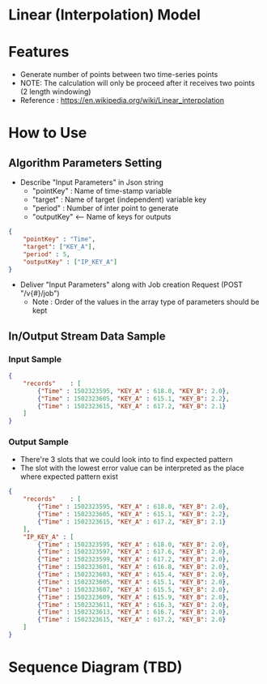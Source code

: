 # Linear (Interpolation) Model

# Features
+ Generate number of points between two time-series points
+ NOTE: The calculation will only be proceed after it receives two points (2 length windowing) 
+ Reference : https://en.wikipedia.org/wiki/Linear_interpolation

# How to Use 
## Algorithm Parameters Setting
+ Describe "Input Parameters" in Json string
  + "pointKey" : Name of time-stamp variable
  + "target" : Name of target (independent) variable key
  + "period" : Number of inter point to generate
  + "outputKey" <-- Name of keys for outputs 
 
```json
{
    "pointKey" : "Time",
    "target": ["KEY_A"],    
    "period" : 5,
    "outputKey" : ["IP_KEY_A"]
}
```

+ Deliver "Input Parameters" along with Job creation Request (POST "/v{#}/job")
  + Note : Order of the values in the array type of parameters should be kept

## In/Output Stream Data Sample
### Input Sample
```json
{
    "records"    : [
        {"Time" : 1502323595, "KEY_A" : 618.0, "KEY_B": 2.0},
        {"Time" : 1502323605, "KEY_A" : 615.1, "KEY_B": 2.2},
        {"Time" : 1502323615, "KEY_A" : 617.2, "KEY_B": 2.1}
    ]
}
```
### Output Sample
 - There're 3 slots that we could look into to find expected pattern
 - The slot with the lowest error value can be interpreted as the place where expected pattern exist 
```json
{
    "records"    : [
        {"Time" : 1502323595, "KEY_A" : 618.0, "KEY_B": 2.0},
        {"Time" : 1502323605, "KEY_A" : 615.1, "KEY_B": 2.2},
        {"Time" : 1502323615, "KEY_A" : 617.2, "KEY_B": 2.1}
    ],
    "IP_KEY_A" : [
        {"Time" : 1502323595, "KEY_A" : 618.0, "KEY_B": 2.0},
        {"Time" : 1502323597, "KEY_A" : 617.6, "KEY_B": 2.0},
        {"Time" : 1502323599, "KEY_A" : 617.2, "KEY_B": 2.0},
        {"Time" : 1502323601, "KEY_A" : 616.8, "KEY_B": 2.0},
        {"Time" : 1502323603, "KEY_A" : 615.4, "KEY_B": 2.0},
        {"Time" : 1502323605, "KEY_A" : 615.1, "KEY_B": 2.0},
        {"Time" : 1502323607, "KEY_A" : 615.5, "KEY_B": 2.0},
        {"Time" : 1502323609, "KEY_A" : 615.9, "KEY_B": 2.0},
        {"Time" : 1502323611, "KEY_A" : 616.3, "KEY_B": 2.0},
        {"Time" : 1502323613, "KEY_A" : 616.7, "KEY_B": 2.0},
        {"Time" : 1502323615, "KEY_A" : 617.2, "KEY_B": 2.0}
    ]
}
```

# Sequence Diagram (TBD)
